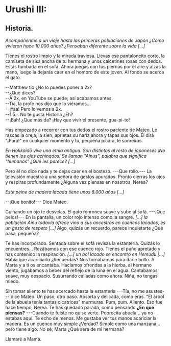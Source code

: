 # Urushi III:

## Historia.

*Acompáñenme a un viaje hasta las primeras poblaciones de Japón ¿Cómo vivieron hace 10.000 años? ¿Pensaban diferente sobre la vida [...]*

Tienes el rostro limpio y la mirada traviesa. Llevas ese pantaloncito corto, la camiseta de sisa ancha de tu hermana y unos calcetines rosas con dedos. Estás tumbada en el sofá. Ahora juegas con tus piernas por el aire y alzas la mano, luego la dejarás caer en el hombro de este joven. Al fondo se acerca el gato. 

--Matthew tío ¿No lo puedes poner a 2x?  
--¿Qué dices?  
--A 2x, en YouTube se puede; así acabamos antes.  
--Tía, la profe nos dijo que lo viéramos...  
--¡Yaa! Pero lo vemos a 2x.  
--1.5... No te gusta Historia ¿Eh?  
--¡Bah! ¿Que más da? ¡Hay que vivir el presente, gua-pi-to!  

Has empezado a recorrer con tus dedos el rostro paciente de Mateo. Le rascas la oreja, la sien; aprietas su nariz ahora y tapas sus ojos. Él dirá  "¡Para!" en cualquier momento y tú, pequeña pícara, le sonreirás. 

*En Hokkaidō vive una etnia antigua. Son distintos al resto de japoneses ¡No tienen los ojos achinados! Se llaman "Ainus", palabra que significa "humanos" ¿Qué les parece? [...]*

Pero él no dice nada y te dejas caer en el bostezo. ---Que rollo.--- La televisión muestra a una señora de gestos apurados. Pronto cierras los ojos y respiras profundamente ¿Alguna vez piensas en nosotros, Nerea?

*Este peine de madera lacada tiene unos 8.000 años [...]*

--¡Que bonito!--- Dice Mateo.  

Guiñando un ojo te desvelas. El gato ronronea suave y sube al sofá. ---¡Que pelos!--- En la pantalla, un color rojo intenso como la sangre. *[...] la población Ainu todavía ofrece vino a sus ancestros en cuencos lacados, es un gesto de respeto [...]* Algo, quizás un recuerdo, parece inquietarte ¿Qué pasa, pequeña?

Te has incorporado. Sentada sobre el sofá revisas la estantería. Quizás lo encuentres... Rezábamos con ese cuenco rojo. Tienes el puño apretado y has contenido la respiración. *[...] un bol lacado se encontró en Hemudu [...]* Había que acariciarlo ¿Recuerdas? Nos turnábamos para darle brillo. A Marta y a ti os encantaba. Hacíamos ofrendas a la hierba, al hermano viento, jugábamos a beber del reflejo de la luna en el agua. Cantabamos suave, muy despacio. Susurrando calladas como ahora. Niña, no tengas miedo. 

Sin tomar aliento te has acercado hasta la estantería ---Tía, no me asustes--- dice Mateo. Un paso, otro paso. Absorta y delicada, como eras. "El árbol de la abuela tenía tantas cicatrices" murmuras.  Pum, pum. Aliento. Eso fue hace tiempo, Nerea. Te has quedado parada, como pensando **¿En qué piensas?** ---Cuando te fuiste no quise verte. Pobrecita abuela... ya no estabas aquí. Te echo de menos. Me gustaba ver tus manos acariciar la madera. Es un cuenco muy simple ¿Verdad? Simple como una manzana... pero tiene algo. No sé; Marta ¿Qué será de mi hermana?

Llamaré a Mamá.
